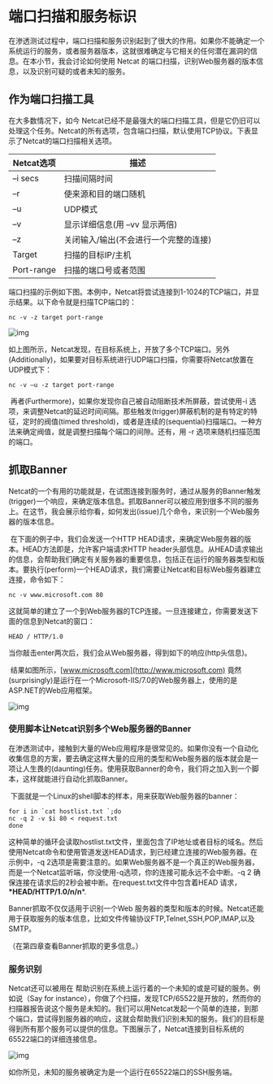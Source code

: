 # **端口扫描和服务标识**

在渗透测试过程中，端口扫描和服务识别起到了很大的作用。如果你不能确定一个系统运行的服务，或者服务器版本，这就很难确定与它相关的任何潜在漏洞的信息。在本小节，我会讨论如何使用 Netcat 的端口扫描，识别Web服务器的版本信息，以及识别可疑的或者未知的服务。



## 作为端口扫描工具

在大多数情况下，如今 Netcat已经不是最强大的端口扫描工具，但是它仍旧可以处理这个任务。Netcat的所有选项，包含端口扫描，默认使用TCP协议。下表显示了Netcat的端口扫描相关选项。

 

| **Netcat选项** | **描述**                              |
| -------------- | ------------------------------------- |
| –i secs        | 扫描间隔时间                          |
| –r             | 使来源和目的端口随机                  |
| –u             | UDP模式                               |
| –v             | 显示详细信息(用 –vv 显示两倍)         |
| –z             | 关闭输入/输出(不会进行一个完整的连接) |
| Target         | 扫描的目标IP/主机                     |
| Port-range     | 扫描的端口号或者范围                  |



​        端口扫描的示例如下图。本例中，Netcat将尝试连接到1-1024的TCP端口，并显示结果。以下命令就是扫描TCP端口的：









 

```
nc -v -z target port-range
```









![img](file:///var/folders/ry/6fdjy27j1cjb3dy3b6mwtc3h0000gn/T/WizNote/7160720a-620b-4885-a219-db69a0501307/index_files/1.JPG)



​        如上图所示，Netcat发现，在目标系统上，开放了多个TCP端口。另外(Additionally)，如果要对目标系统进行UDP端口扫描，你需要将Netcat放置在UDP模式下：









 

```
nc -v –u -z target port-range
```





​        再者(Furthermore)，如果你发现你自己被自动阻断技术所屏蔽，尝试使用-i 选项，来调整Netcat的延迟时间间隔。那些触发(trigger)屏蔽机制的是有特定的特征，定时的阀值(timed threshold)，或者是连续的(sequential)扫描端口。一种方法来确定阀值，就是调整扫描每个端口的间隙。还有，用 -r 选项来随机扫描范围的端口。

## 抓取Banner

Netcat的一个有用的功能就是，在试图连接到服务时，通过从服务的Banner触发(trigger)一个响应，来确定版本信息。抓取Banner可以被应用到很多不同的服务上。在这节，我会展示给你看，如何发出(issue)几个命令，来识别一个Web服务器的版本信息。

​        在下面的例子中，我们会发送一个HTTP HEAD请求，来确定Web服务器的版本。HEAD方法即是，允许客户端请求HTTP header头部信息。从HEAD请求输出的信息，会帮助我们确定有关服务器的重要信息，包括正在运行的服务器类型和版本。要执行(perform)一个HEAD请求，我们需要让Netcat和目标Web服务器建立连接，命令如下：









 

```
nc -v www.microsoft.com 80
```





​        这就简单的建立了一个到Web服务器的TCP连接。一旦连接建立，你需要发送下面的信息到Netcat的窗口：









 

```
HEAD / HTTP/1.0
```





​        当你敲击enter两次后，我们会从Web服务器，得到如下的响应(http头信息)。

​        结果如图所示，[www.microsoft.com](http://www.microsoft.com)  竟然(surprisingly)是运行在一个Microsoft-IIS/7.0的Web服务器上，使用的是ASP.NET的Web应用框架。

![img](file:///var/folders/ry/6fdjy27j1cjb3dy3b6mwtc3h0000gn/T/WizNote/7160720a-620b-4885-a219-db69a0501307/index_files/a28ce482-19e5-4d1e-a144-1f44f25bd783.JPG)



### 使用脚本让Netcat识别多个Web服务器的Banner

在渗透测试中，接触到大量的Web应用程序是很常见的。如果你没有一个自动化收集信息的方案，要去确定这样大量的应用的类型和Web服务器的版本就会是一项让人生畏的(daunting)任务。使用获取Banner的命令，我们将之加入到一个脚本，这样就能进行自动化抓取Banner。



​        下面就是一个Linux的shell脚本的样本，用来获取Web服务器的banner：













 

```
for i in `cat hostlist.txt `;do
nc -q 2 -v $i 80 < request.txt
done
```





​        这种简单的循环会读取hostlist.txt文件，里面包含了IP地址或者目标的域名。然后使用Netcat命令和使用管道发送HEAD请求，到已经建立连接的Web服务器。在示例中，-q 2选项是需要注意的。如果Web服务器不是一个真正的Web服务器，而是一个Netcat监听端，你没使用-q选项，你的连接可能永远不会中断。-q 2 确保连接在请求后的2秒会被中断。在request.txt文件中包含着HEAD 请求，**\*HEAD/HTTP/1.0/n/n***.

Banner抓取不仅仅适用于识别一个Web 服务器的类型和版本的时候。Netcat还能用于获取服务的版本信息，比如文件传输协议FTP,Telnet,SSH,POP,IMAP,以及SMTP。

（在第四章查看Banner抓取的更多信息。）







### 服务识别 



Netcat还可以被用在 帮助识别在系统上运行着的一个未知的或是可疑的服务。例如说（Say for instance），你做了个扫描，发现TCP/65522是开放的，然而你的扫描器报告说这个服务是未知的。我们可以用Netcat发起一个简单的连接，到那个端口，尝试得到服务器的响应，这就会帮助我们识别未知的服务。我们的目标是得到所有那个服务可以提供的信息。下图展示了，Netcat连接到目标系统的65522端口的详细连接信息。

![img](file:///var/folders/ry/6fdjy27j1cjb3dy3b6mwtc3h0000gn/T/WizNote/7160720a-620b-4885-a219-db69a0501307/index_files/7b559958-30de-4611-a763-8a7cc6d18a39.png)



如你所见，未知的服务被确定为是一个运行在65522端口的SSH服务端。